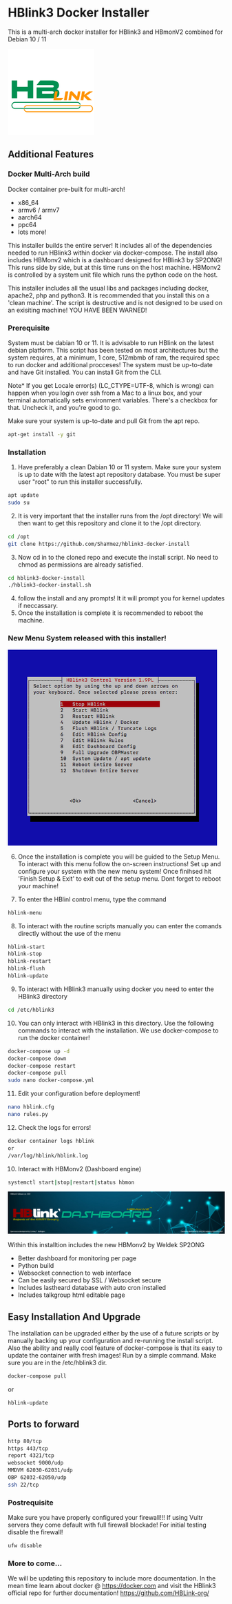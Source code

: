 # HBlink3 Docker Installer
This is a multi-arch docker installer for HBlink3 and HBmonV2 combined for Debian 10 / 11

![HBlink](img/HBLINK_logoV1.png "HBlink")

## Additional Features
### Docker Multi-Arch build
Docker container pre-built for multi-arch!

* x86_64
* armv6 / armv7
* aarch64
* ppc64
* lots more!

This installer builds the entire server! It includes all of the dependencies needed to run HBlink3 within docker via docker-compose. The install also includes
HBMonv2 which is a dashboard designed for HBlink3 by SP2ONG! This runs side by side, but at this time runs on the host machine. HBMonv2 is controlled by a system unit file which runs the python code on the host.

This installer includes all the usual libs and packages including docker, apache2, php and python3. It is recommended that you 
install this on a 'clean machine'. The script is destructive and is not designed to be used on an exisiting machine! YOU HAVE 
BEEN WARNED!

### Prerequisite
System must be dabian 10 or 11. It is advisable to run HBlink on the latest debian platform. This script has been tested on most architectures but the system requires, at a minimum, 1 core, 512mbmb of ram, the required spec to run docker and additional procceses! The system must be up-to-date and have Git installed. You can install Git from the CLI.

Note* If you get Locale error(s) (LC_CTYPE=UTF-8, which is wrong) can happen when you login over ssh from a Mac to a linux box, and your terminal automatically sets environment variables. There's a checkbox for that. Uncheck it, and you're good to go.

Make sure your system is up-to-date and pull Git from the apt repo.
```sh
apt-get install -y git
```
### Installation
1. Have preferably a clean Dabian 10 or 11 system. Make sure your system is up to date with the latest apt repository database. You must be super user "root" to run this installer successfully.
```sh
apt update
sudo su
```
2. It is very important that the installer runs from the /opt directory! We will then want to get this repository and clone it to the /opt directory.
```sh
cd /opt
git clone https://github.com/ShaYmez/hblink3-docker-install
```
3. Now cd in to the cloned repo and execute the install script. No need to chmod as permissions are already satisfied.
```sh
cd hblink3-docker-install
./hblink3-docker-install.sh
```
4. follow the install and any prompts! It it will prompt you for kernel updates if neccassary.
5. Once the installation is complete it is recommended to reboot the machine.

### New Menu System released with this installer!

![New HBlink Menu System](img/HBLINK_menu.png "HBlink-menu")

6. Once the installation is complete you will be guided to the Setup Menu. To interact with this menu follow the on-screen
instructions! Set up and configure your system with the new menu system! Once finihsed hit 'Finish Setup & Exit' to exit out of the
setup menu. Dont forget to reboot your machine!

7. To enter the HBlinl control menu, type the command
```sh
hblink-menu
```
8. To interact with the routine scripts manually you can enter the comands directly without the use of the menu
```sh
hblink-start
hblink-stop
hblink-restart
hblink-flush
hblink-update
```

9. To interact with HBlink3 manually using docker you need to enter the HBlink3 directory
```sh
cd /etc/hblink3
```
10. You can only interact with HBlink3 in this directory. Use the following commands to interact with the installation. We use 
docker-compose to run the docker container!
```sh
docker-compose up -d
docker-compose down
docker-compose restart
docker-compose pull
sudo nano docker-compose.yml
```
11. Edit your configuration before deployment!
```sh
nano hblink.cfg
nano rules.py
```
12. Check the logs for errors!
```sh
docker container logs hblink
or
/var/log/hblink/hblink.log
```
10. Interact with HBMonv2 (Dashboard engine)
```sh
systemctl start|stop|restart|status hbmon
```

![New HBMonv2 Banner](img/HBLINK_logoV2.png "HBMonv2")

Within this installtion includes the new HBMonv2 by Weldek SP2ONG
* Better dashboard for monitoring per page
* Python build	
* Websocket connection to web interface	
* Can be easily secured by SSL / Websocket secure	
* Includes lastheard database with auto cron installed	
* Includes talkgroup html editable page	

## Easy Installation And Upgrade
The installation can be upgraded either by the use of a future scripts or by manually backing up your configuration and re-running the install script. Also the ability and really cool feature of docker-compose is that its easy to update the container with fresh images! Run by a simple command. Make sure you are in the /etc/hblink3 dir.
```sh
docker-compose pull
```
or 
```sh
hblink-update
```

## Ports to forward
```sh
http 80/tcp
https 443/tcp
report 4321/tcp
websocket 9000/udp
MMDVM 62030-62031/udp
OBP 62032-62050/udp
ssh 22/tcp
```
### Postrequisite
Make sure you have properly configured your firewall!!! If using Vultr servers they come default with full firewall blockade! For initial testing
disable the firewall! 
```sh
ufw disable
``` 
### More to come...
We will be updating this repository to include more documentation. In the mean time learn about docker @ https://docker.com and visit the HBlink3 official repo for further documentation! https://github.com/HBLink-org/
